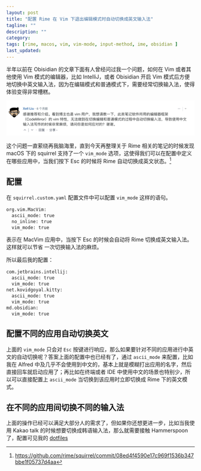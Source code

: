 ```yaml
---
layout: post
title: "配置 Rime 在 Vim 下退出编辑模式时自动切换成英文输入法"
tagline: ""
description: ""
category:
tags: [rime, macos, vim, vim-mode, input-method, ime, obsidian ]
last_updated:
---
```


半年以前在 Obisidian 的文章下面有人曾经问过我一个问题，如何在 Vim 或者其他使用 Vim 模式的编辑器，比如 IntelliJ，或者 Obisidian 开启 Vim 模式后方便地切换中英文输入法，因为在编辑模式和普通模式下，需要经常切换输入法，使得体验变得非常槽糕。

![rime vim mode auto switch](/assets/rime-vim-mode-auto-switch-english.png)

这个问题一直萦绕再我脑海里，直到今天再整理关于 Rime 相关的笔记的时候发现 macOS 下的 squirrel 支持了一个 `vim_mode` 选项，这使得我们可以在配置中定义在哪些应用中，当我们按下 Esc 的时候将 Rime 自动切换成英文状态。[^1]

[^1]: <https://github.com/rime/squirrel/commit/08ed4f4590e17c969f1536b347bbe1f05737d4aa>

## 配置

在 `squirrel.custom.yaml` 配置文件中可以配置 `vim_mode` 这样的语句。

	org.vim.MacVim:
	  ascii_mode: true
	  no_inline: true
	  vim_mode: true

表示在 MacVim 应用中，当按下 Esc 的时候会自动将 Rime 切换成英文输入法。这样就可以节省 一次切换输入法的麻烦。

所以最后我的配置：

    com.jetbrains.intellij:
      ascii_mode: true
      vim_mode: true
    net.kovidgoyal.kitty:
      ascii_mode: true
      vim_mode: true
    md.obsidian:
      vim_mode: true


## 配置不同的应用自动切换英文

上面的 `vim_mode` 只会对 `Esc` 按键进行响应，那么如果要针对不同的应用进行中英文的自动切换呢？答案上面的配置中也已经有了，通过 `ascii_mode` 来配置，比如我在 Alfred 中及几乎不会使用到中文的，基本上就是模糊打出应用的名字，然后直接回车就启动应用了；再比如在终端或者 IDE 中使用中文的场景也特别少，所以可以直接配置上 `ascii_mode` 当切换到该应用时立即切换成 Rime 下的英文模式。


## 在不同的应用间切换不同的输入法

上面的操作已经可以满足大部分人的需求了，但如果你还想更进一步，比如当我使用 Kakao talk 的时候想要切换成韩语输入法，那么就需要接触 Hammerspoon 了，配置可见我的 [dotfiles](https://github.com/einverne/dotfiles/blob/master/hammerspoon/ime.lua)


